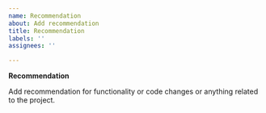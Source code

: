 ```yaml
---
name: Recommendation
about: Add recommendation
title: Recommendation
labels: ''
assignees: ''

---
```


**Recommendation**

Add recommendation for functionality or code changes or anything related to the project.
